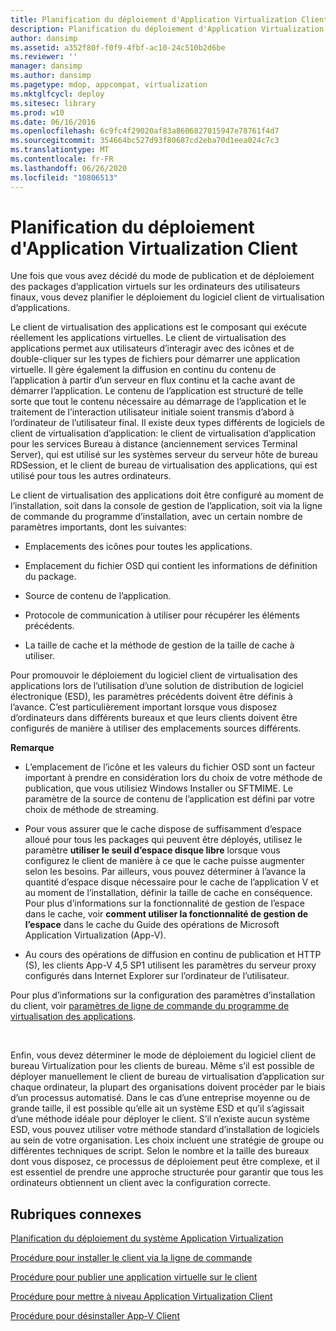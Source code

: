 ```yaml
---
title: Planification du déploiement d'Application Virtualization Client
description: Planification du déploiement d'Application Virtualization Client
author: dansimp
ms.assetid: a352f80f-f0f9-4fbf-ac10-24c510b2d6be
ms.reviewer: ''
manager: dansimp
ms.author: dansimp
ms.pagetype: mdop, appcompat, virtualization
ms.mktglfcycl: deploy
ms.sitesec: library
ms.prod: w10
ms.date: 06/16/2016
ms.openlocfilehash: 6c9fc4f29020af83a8606827015947e78761f4d7
ms.sourcegitcommit: 354664bc527d93f80687cd2eba70d1eea024c7c3
ms.translationtype: MT
ms.contentlocale: fr-FR
ms.lasthandoff: 06/26/2020
ms.locfileid: "10806513"
---
```

# Planification du déploiement d'Application Virtualization Client


Une fois que vous avez décidé du mode de publication et de déploiement des packages d’application virtuels sur les ordinateurs des utilisateurs finaux, vous devez planifier le déploiement du logiciel client de virtualisation d’applications.

Le client de virtualisation des applications est le composant qui exécute réellement les applications virtuelles. Le client de virtualisation des applications permet aux utilisateurs d’interagir avec des icônes et de double-cliquer sur les types de fichiers pour démarrer une application virtuelle. Il gère également la diffusion en continu du contenu de l’application à partir d’un serveur en flux continu et la cache avant de démarrer l’application. Le contenu de l’application est structuré de telle sorte que tout le contenu nécessaire au démarrage de l’application et le traitement de l’interaction utilisateur initiale soient transmis d’abord à l’ordinateur de l’utilisateur final. Il existe deux types différents de logiciels de client de virtualisation d’application: le client de virtualisation d’application pour les services Bureau à distance (anciennement services Terminal Server), qui est utilisé sur les systèmes serveur du serveur hôte de bureau RDSession, et le client de bureau de virtualisation des applications, qui est utilisé pour tous les autres ordinateurs.

Le client de virtualisation des applications doit être configuré au moment de l’installation, soit dans la console de gestion de l’application, soit via la ligne de commande du programme d’installation, avec un certain nombre de paramètres importants, dont les suivantes:

-   Emplacements des icônes pour toutes les applications.

-   Emplacement du fichier OSD qui contient les informations de définition du package.

-   Source de contenu de l’application.

-   Protocole de communication à utiliser pour récupérer les éléments précédents.

-   La taille de cache et la méthode de gestion de la taille de cache à utiliser.

Pour promouvoir le déploiement du logiciel client de virtualisation des applications lors de l’utilisation d’une solution de distribution de logiciel électronique (ESD), les paramètres précédents doivent être définis à l’avance. C’est particulièrement important lorsque vous disposez d’ordinateurs dans différents bureaux et que leurs clients doivent être configurés de manière à utiliser des emplacements sources différents.

**Remarque**  
-   L’emplacement de l’icône et les valeurs du fichier OSD sont un facteur important à prendre en considération lors du choix de votre méthode de publication, que vous utilisiez Windows Installer ou SFTMIME. Le paramètre de la source de contenu de l’application est défini par votre choix de méthode de streaming.

-   Pour vous assurer que le cache dispose de suffisamment d’espace alloué pour tous les packages qui peuvent être déployés, utilisez le paramètre **utiliser le seuil d’espace disque libre** lorsque vous configurez le client de manière à ce que le cache puisse augmenter selon les besoins. Par ailleurs, vous pouvez déterminer à l’avance la quantité d’espace disque nécessaire pour le cache de l’application V et au moment de l’installation, définir la taille de cache en conséquence. Pour plus d’informations sur la fonctionnalité de gestion de l’espace dans le cache, voir **comment utiliser la fonctionnalité de gestion de l’espace** dans le cache du Guide des opérations de Microsoft Application Virtualization (App-V).

-   Au cours des opérations de diffusion en continu de publication et HTTP (S), les clients App-V 4,5 SP1 utilisent les paramètres du serveur proxy configurés dans Internet Explorer sur l’ordinateur de l’utilisateur.

Pour plus d’informations sur la configuration des paramètres d’installation du client, voir [paramètres de ligne de commande du programme de virtualisation des applications](application-virtualization-client-installer-command-line-parameters.md).

 

Enfin, vous devez déterminer le mode de déploiement du logiciel client de bureau Virtualization pour les clients de bureau. Même s’il est possible de déployer manuellement le client de bureau de virtualisation d’application sur chaque ordinateur, la plupart des organisations doivent procéder par le biais d’un processus automatisé. Dans le cas d’une entreprise moyenne ou de grande taille, il est possible qu’elle ait un système ESD et qu’il s’agissait d’une méthode idéale pour déployer le client. S’il n’existe aucun système ESD, vous pouvez utiliser votre méthode standard d’installation de logiciels au sein de votre organisation. Les choix incluent une stratégie de groupe ou différentes techniques de script. Selon le nombre et la taille des bureaux dont vous disposez, ce processus de déploiement peut être complexe, et il est essentiel de prendre une approche structurée pour garantir que tous les ordinateurs obtiennent un client avec la configuration correcte.

## Rubriques connexes


[Planification du déploiement du système Application Virtualization](planning-for-application-virtualization-system-deployment.md)

[Procédure pour installer le client via la ligne de commande](how-to-install-the-client-by-using-the-command-line-new.md)

[Procédure pour publier une application virtuelle sur le client](how-to-publish-a-virtual-application-on-the-client.md)

[Procédure pour mettre à niveau Application Virtualization Client](how-to-upgrade-the-application-virtualization-client.md)

[Procédure pour désinstaller App-V Client](how-to-uninstall-the-app-v-client.md)

 

 





